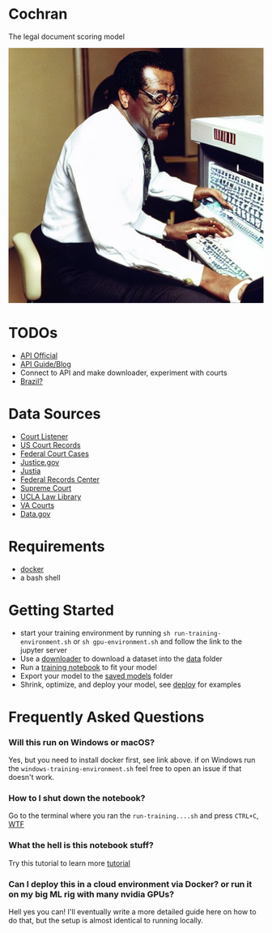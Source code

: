 # Cochran

The legal document scoring model

<img src="./docs/Cochran.jpeg" alt="Cochran Logo"/>


# TODOs 

* [API Official](https://www.courtlistener.com/api/rest-info/)
* [API Guide/Blog](https://github.com/tedrand/claimkraken-netlify-cms/blob/57cc7e7d768ccbe7de09c7476c8ba58ff79e31d2/src/pages/blog/2021-08-09-tracking-cafc-opinions-with-courtlistener-and-python-part-1.md)
* Connect to API and make downloader, experiment with courts
* [Brazil?](https://huggingface.co/datasets/joelito/brazilian_court_decisions)

# Data Sources

* [Court Listener](https://www.courtlistener.com/api/bulk-info/)
* [US Court Records](https://www.uscourts.gov/court-records)
* [Federal Court Cases](https://www.icpsr.umich.edu/web/NACJD/series/72)
* [Justice.gov](https://www.justice.gov/jmd/ls/state)
* [Justia](https://dockets.justia.com/)
* [Federal Records Center](https://www.archives.gov/frc/atlanta)
* [Supreme Court](https://www.supremecourt.gov/docket/docket.aspx)
* [UCLA Law Library](https://libguides.law.ucla.edu/dockets/federal)
* [VA Courts]( https://www.vacourts.gov/courtadmin/library/federal.html)
* [Data.gov](https://data.gov)


# Requirements

* [docker](https://www.docker.com/)
* a bash shell

# Getting Started

* start your training environment by running ```sh run-training-environment.sh``` or ```sh gpu-environment.sh``` and follow the link to the jupyter server
* Use a [downloader](./downloader/) to download a dataset into the [data](./data/) folder
* Run a [training notebook](./training_notebooks) to fit your model
* Export your model to the [saved models](./saved_models) folder
* Shrink, optimize, and deploy your model, see [deploy](./deploy) for examples 

# Frequently Asked Questions

### Will this run on Windows or macOS?

Yes, but you need to install docker first, see link above. if on Windows run the ```windows-training-environment.sh``` feel free to open an issue if that doesn't work. 

### How to I shut down the notebook?

Go to the terminal where you ran the ```run-training....sh``` and press ```CTRL+C```, [WTF](https://medium.com/@aantipov/what-happens-when-you-ctrl-c-in-the-terminal-36b093443e06)

### What the hell is this notebook stuff?

Try this tutorial to learn more [tutorial](https://jupyter.org/try)

### Can I deploy this in a cloud environment via Docker? or run it on my big ML rig with many nvidia GPUs?

Hell yes you can! I'll eventually write a more detailed guide here on how to do that, but the setup is almost identical to running locally.
